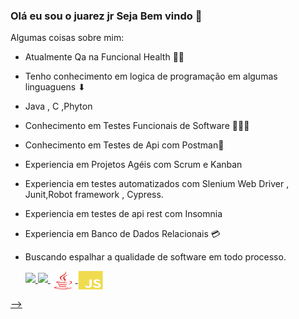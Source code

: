 ### Olá eu sou o juarez jr Seja Bem vindo 👋


Algumas coisas sobre mim:
- Atualmente Qa  na Funcional Health 🧑‍💼
- Tenho conhecimento em logica de programação em algumas linguaguens ⬇
- Java , C ,Phyton
- Conhecimento em Testes Funcionais de Software 🧑🏻‍💻
- Conhecimento em Testes de Api com Postman📱
- Experiencia em Projetos Agéis com Scrum e Kanban
- Experiencia em testes automatizados com Slenium Web Driver , Junit,Robot framework , Cypress.
- Experiencia em testes de api rest com Insomnia
- Experiencia em Banco de Dados Relacionais 💳
- Buscando espalhar a qualidade de software em todo processo.

  <a href="https://github.com/juarezjunior95">
  <img height="180em" src="https://github-readme-stats.vercel.app/api?username=juarezjunior95&show_icons=true&theme=dark&include_all_commits=true&count_private=true"/>
  <img height="180em" src="https://github-readme-stats.vercel.app/api/top-langs/?username=juarezjunior95&layout=compact&langs_count=7&theme=dark"/>
  
   <img align="center" alt="Rafa-Js" height="30" width="40" src="https://raw.githubusercontent.com/devicons/devicon/master/icons/java/java-plain.svg">
   <img align="center" alt="Rafa-Js" height="30" width="40" src="https://raw.githubusercontent.com/devicons/devicon/master/icons/javascript/javascript-plain.svg">
  
-->
